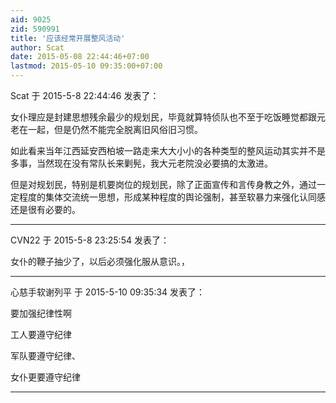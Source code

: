 ```yaml
---
aid: 9025
zid: 590991
title: '应该经常开展整风活动'
author: Scat
date: 2015-05-08 22:44:46+07:00
lastmod: 2015-05-10 09:35:00+07:00
---
```


Scat 于 2015-5-8 22:44:46 发表了：

女仆理应是封建思想残余最少的规划民，毕竟就算特侦队也不至于吃饭睡觉都跟元老在一起，但是仍然不能完全脱离旧风俗旧习惯。

如此看来当年江西延安西柏坡一路走来大大小小的各种类型的整风运动其实并不是多事，当然现在没有常队长来剿髡，我大元老院没必要搞的太激进。

但是对规划民，特别是机要岗位的规划民，除了正面宣传和言传身教之外，通过一定程度的集体交流统一思想，形成某种程度的舆论强制，甚至软暴力来强化认同感还是很有必要的。

---------

CVN22 于 2015-5-8 23:25:54 发表了：

女仆的鞭子抽少了，以后必须强化服从意识。，

---------

心慈手软谢列平 于 2015-5-10 09:35:34 发表了：

要加强纪律性啊

工人要遵守纪律

军队要遵守纪律、

女仆更要遵守纪律

---------

